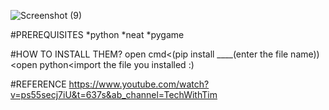 ![Screenshot (9)](https://user-images.githubusercontent.com/72959655/154726803-f8bf9121-550d-42eb-9d0d-2f53c870e67e.png)
 
 #PREREQUISITES
 *python
 *neat
 *pygame
 
 #HOW TO INSTALL THEM?
 open cmd<(pip install ____(enter the file name))<open python<import the file you installed :)
 
 #REFERENCE 
https://www.youtube.com/watch?v=ps55secj7iU&t=637s&ab_channel=TechWithTim
